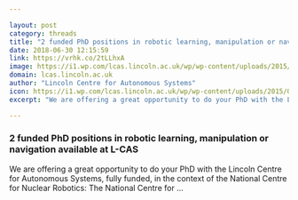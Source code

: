 ```yaml
---

layout: post
category: threads
title: "2 funded PhD positions in robotic learning, manipulation or navigation available at L-CAS"
date: 2018-06-30 12:15:59
link: https://vrhk.co/2tLLhxA
image: https://i1.wp.com/lcas.lincoln.ac.uk/wp/wp-content/uploads/2015/06/lcas_logo_150dpi-5579cce4v1_site_icon.png?fit=512%2C512&ssl=1
domain: lcas.lincoln.ac.uk
author: "Lincoln Centre for Autonomous Systems"
icon: https://i1.wp.com/lcas.lincoln.ac.uk/wp/wp-content/uploads/2015/06/lcas_logo_150dpi-5579cce4v1_site_icon.png?fit=180%2C180&amp;ssl=1
excerpt: "We are offering a great opportunity to do your PhD with the Lincoln Centre for Autonomous Systems, fully funded, in the context of the National Centre for Nuclear Robotics: The National Centre for …"

---
```


### 2 funded PhD positions in robotic learning, manipulation or navigation available at L-CAS

We are offering a great opportunity to do your PhD with the Lincoln Centre for Autonomous Systems, fully funded, in the context of the National Centre for Nuclear Robotics: The National Centre for …